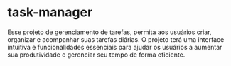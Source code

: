 # task-manager
Esse projeto de gerenciamento de tarefas, permita aos usuários criar, organizar e acompanhar suas tarefas diárias. O projeto terá uma interface intuitiva e funcionalidades essenciais para ajudar os usuários a aumentar sua produtividade e gerenciar seu tempo de forma eficiente.
